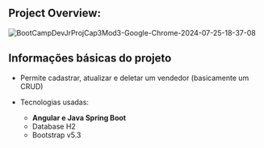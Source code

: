 ## Project Overview:

![BootCampDevJrProjCap3Mod3-Google-Chrome-2024-07-25-18-37-08](https://github.com/user-attachments/assets/01c966b4-d6aa-4b86-82b7-c7434401bde8)


## Informações básicas do projeto

- Permite cadastrar, atualizar e deletar um vendedor (basicamente um CRUD)

- Tecnologias usadas:
  - **Angular e Java Spring Boot**
  - Database H2
  - Bootstrap v5.3

